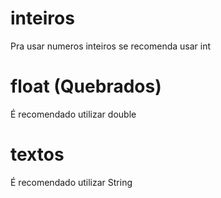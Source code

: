 # inteiros
Pra usar numeros inteiros se recomenda usar int

# float (Quebrados)
É recomendado utilizar double

# textos
É recomendado utilizar String